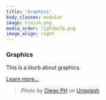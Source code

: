 ```yaml
---
title: 'Graphics'
body_classes: modular
image: Finish.png
media_order: lightbulb.png
image_align: right
---
```


### Graphics
This is a blurb about graphics.

[Learn more...](https://multi-access.twu.ca/media/graphics?classes=btn,mt-4,w-content,block)

> Photo by <a href="https://unsplash.com/@jdiegoph">Diego PH</a> on <a href="https://unsplash.com/photos/fIq0tET6llw">Unsplash</a>

